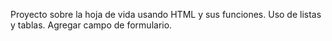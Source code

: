 Proyecto sobre la hoja de vida usando HTML y sus funciones.
Uso de listas y tablas.
Agregar campo de formulario.